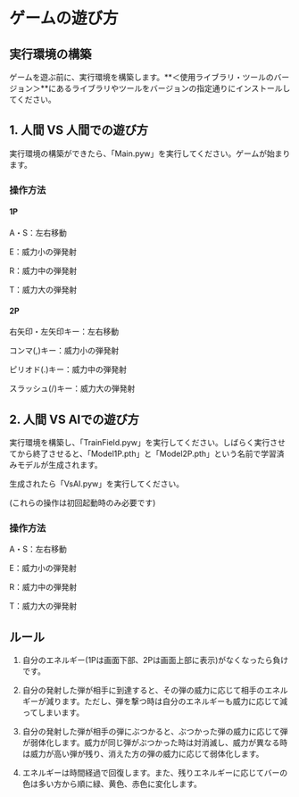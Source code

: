# ゲームの遊び方

## 実行環境の構築

ゲームを遊ぶ前に、実行環境を構築します。**＜使用ライブラリ・ツールのバージョン＞**にあるライブラリやツールをバージョンの指定通りにインストールしてください。

## 1. 人間 VS 人間での遊び方

実行環境の構築ができたら、「Main.pyw」を実行してください。ゲームが始まります。

### 操作方法

#### 1P

A・S：左右移動

E：威力小の弾発射

R：威力中の弾発射

T：威力大の弾発射

#### 2P

右矢印・左矢印キー：左右移動

コンマ(,)キー：威力小の弾発射

ピリオド(.)キー：威力中の弾発射

スラッシュ(/)キー：威力大の弾発射

## 2. 人間 VS AIでの遊び方
実行環境を構築し、「TrainField.pyw」を実行してください。しばらく実行させてから終了させると、「Model1P.pth」と「Model2P.pth」という名前で学習済みモデルが生成されます。

生成されたら「VsAI.pyw」を実行してください。

(これらの操作は初回起動時のみ必要です)

### 操作方法

A・S：左右移動

E：威力小の弾発射

R：威力中の弾発射

T：威力大の弾発射

## ルール

1. 自分のエネルギー(1Pは画面下部、2Pは画面上部に表示)がなくなったら負けです。

1. 自分の発射した弾が相手に到達すると、その弾の威力に応じて相手のエネルギーが減ります。ただし、弾を撃つ時は自分のエネルギーも威力に応じて減ってしまいます。

1. 自分の発射した弾が相手の弾にぶつかると、ぶつかった弾の威力に応じて弾が弱体化します。威力が同じ弾がぶつかった時は対消滅し、威力が異なる時は威力が高い弾が残り、消えた方の弾の威力に応じて弱体化します。

1. エネルギーは時間経過で回復します。また、残りエネルギーに応じてバーの色は多い方から順に緑、黄色、赤色に変化します。
